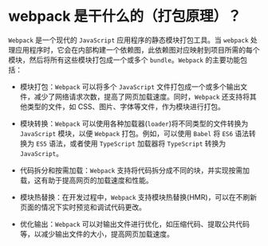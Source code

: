 # webpack 是干什么的（打包原理）？

<article-info/>

`Webpack` 是一个现代的 `JavaScript` 应用程序的静态模块打包工具。当 `webpack` 处理应用程序时，它会在内部构建一个依赖图，此依赖图对应映射到项目所需的每个模块，然后将所有这些模块打包成一个或多个 `bundle`。`Webpack` 的主要功能包括：

- <imp-text-danger>模块打包</imp-text-danger>：`Webpack` 可以将多个 `JavaScript` 文件打包成一个或多个输出文件，减少了网络请求次数，提高了网页加载速度。同时，`Webpack` 还支持将其他类型的文件，如 CSS、图片、字体等文件，作为模块进行打包。

- <imp-text-danger>模块转换</imp-text-danger>：`Webpack` 可以使用各种加载器(`loader`)将不同类型的文件转换为 `JavaScript` 模块，以便 `Webpack` 打包。例如，可以使用 `Babel` 将 `ES6` 语法转换为 `ES5` 语法，或者使用 `TypeScript` 加载器将 `TypeScript` 转换为 `JavaScript`。

- <imp-text-danger>代码拆分和按需加载</imp-text-danger>：`Webpack` 支持将代码拆分成不同的块，并实现按需加载，这有助于提高网页的加载速度和性能。

- <imp-text-danger>模块热替换</imp-text-danger>：在开发过程中，`Webpack` 支持模块热替换(HMR)，可以在不刷新页面的情况下实时预览和调试代码更改。

- <imp-text-danger>优化输出</imp-text-danger>：`Webpack` 可以对输出文件进行优化，如压缩代码、提取公共代码等，以减少输出文件的大小，提高网页加载速度。
